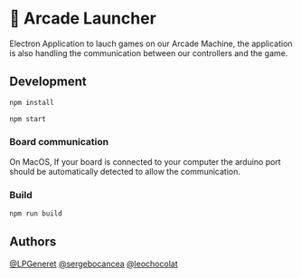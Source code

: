 # 🚀 Arcade Launcher

Electron Application to lauch games on our Arcade Machine, the application is also handling the communication between our controllers and the game.

## Development

```bash
npm install
```

```bash
npm start
```

### Board communication

On MacOS, If your board is connected to your computer the arduino port should be automatically detected to allow the communication.

### Build

```bash
npm run build
```

## Authors

[@LPGeneret](https://twitter.com/LPGeneret)
[@sergebocancea](https://twitter.com/sergebocancea)
[@leochocolat](https://twitter.com/leochocolat)
